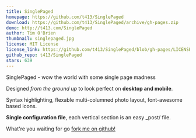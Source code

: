 ```yaml
---
title: SinglePaged
homepage: https://github.com/t413/SinglePaged
download: https://github.com/t413/SinglePaged/archive/gh-pages.zip
demo: http://t413.com/SinglePaged
author: Tim O'Brien
thumbnail: singlepaged.jpg
license: MIT License
license_link: https://github.com/t413/SinglePaged/blob/gh-pages/LICENSE.txt
github_repo: t413/SinglePaged
stars: 639
---
```


SinglePaged - wow the world with some single page madness

Designed *from the ground up* to look perfect on **desktop and mobile**.

Syntax highlighting, flexable multi-columned photo layout, font-awesome
based icons.

**Single configuration file**, each vertical section is an easy _post/
file.

What're you waiting for go [fork me on
github!](https://github.com/t413/SinglePaged#setup-as-user-homepage)
